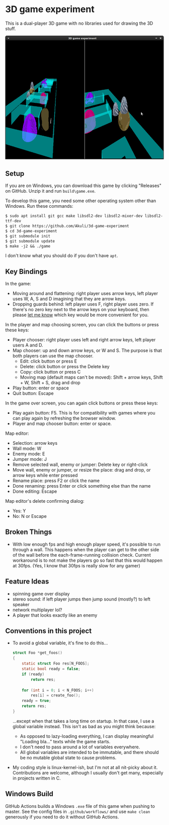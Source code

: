 # 3D game experiment

This is a dual-player 3D game with no libraries used for drawing the 3D stuff.

![screenshot](screenshot.png)


## Setup

If you are on Windows, you can download this game by clicking "Releases" on GitHub.
Unzip it and run `build\game.exe`.

To develop this game, you need some other operating system other than Windows. Run these commands:

```
$ sudo apt install git gcc make libsdl2-dev libsdl2-mixer-dev libsdl2-ttf-dev
$ git clone https://github.com/Akuli/3d-game-experiment
$ cd 3d-game-experiment
$ git submodule init
$ git submodule update
$ make -j2 && ./game
```

I don't know what you should do if you don't have `apt`.

## Key Bindings

In the game:
- Moving around and flattening: right player uses arrow keys, left player uses W, A, S and D imagining that they are arrow keys.
- Dropping guards behind: left player uses F, right player uses zero.
  If there's no zero key next to the arrow keys on your keyboard, then
  please [let me know](https://github.com/Akuli/3d-game-experiment/issues/new)
  which key would be more convenient for you.

In the player and map choosing screen, you can click the buttons or press these keys:
- Player chooser: right player uses left and right arrow keys, left player users A and D.
- Map chooser: up and down arrow keys, or W and S. The purpose is that both players can use the map chooser.
    - Edit: click button or press E
    - Delete: click button or press the Delete key
    - Copy: click button or press C
    - Moving map (default maps can't be moved): Shift + arrow keys, Shift + W, Shift + S, drag and drop
- Play button: enter or space
- Quit button: Escape

In the game over screen, you can again click buttons or press these keys:
- Play again button: F5. This is for compatibility with games where you can play again by refreshing the browser window.
- Player and map chooser button: enter or space.

Map editor:
- Selection: arrow keys
- Wall mode: W
- Enemy mode: E
- Jumper mode: J
- Remove selected wall, enemy or jumper: Delete key or right-click
- Move wall, enemy or jumper, or resize the place: drag and drop, or arrow keys while enter pressed
- Rename place: press F2 or click the name
- Done renaming: press Enter or click something else than the name
- Done editing: Escape

Map editor's delete confirming dialog:
- Yes: Y
- No: N or Escape


## Broken Things

- With low enough fps and high enough player speed, it's possible to run
  through a wall. This happens when the player can get to the other side
  of the wall before the each-frame-running collision check. Current
  workaround is to not make the players go so fast that this would
  happen at 30fps. (Yes, I know that 30fps is really slow for any gamer)


## Feature Ideas

- spinning game over display
- stereo sound: if left player jumps then jump sound (mostly?) to left speaker
- network multiplayer lol?
- A player that looks exactly like an enemy


## Conventions in this project

- To avoid a global variable, it's fine to do this...

    ```c
    struct Foo *get_foos()
    {
        static struct Foo res[N_FOOS];
        static bool ready = false;
        if (ready)
            return res;

        for (int i = 0; i < N_FOOS; i++)
            res[i] = create_foo();
        ready = true;
        return res;
    }
    ```

    ...except when that takes a long time on startup. In that case, I use a
    global variable instead. This isn't as bad as you might think because:
    - As opposed to lazy-loading everything, I can display meaningful
      "Loading bla..." texts while the game starts.
    - I don't need to pass around a lot of variables everywhere.
    - All global variables are intended to be immutable, and there should be no
      mutable global state to cause problems.

- My coding style is linux-kernel-ish, but I'm not at all nit-picky about it.
  Contributions are welcome, although I usually don't get many, especially in
  projects written in C.


## Windows Build

GitHub Actions builds a Windows `.exe` file of this game when pushing to master.
See the config files in `.github/workflows/` and use `make clean` generously
if you need to do it without GitHub Actions.
